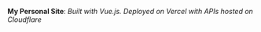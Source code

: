  <b>My Personal Site</b>:
<i>Built with Vue.js. Deployed on Vercel with APIs hosted on Cloudflare</i>

